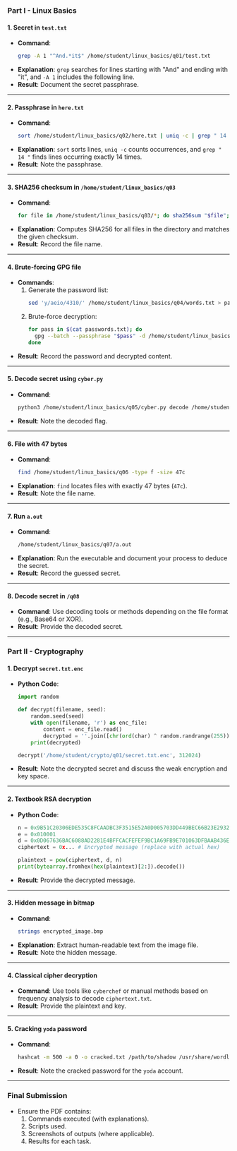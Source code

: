 ### **Part I - Linux Basics**

#### 1. Secret in `test.txt`
- **Command**:
  ```bash
  grep -A 1 "^And.*it$" /home/student/linux_basics/q01/test.txt
  ```
- **Explanation**: `grep` searches for lines starting with "And" and ending with "it", and `-A 1` includes the following line.  
- **Result**: Document the secret passphrase.

---

#### 2. Passphrase in `here.txt`
- **Command**:
  ```bash
  sort /home/student/linux_basics/q02/here.txt | uniq -c | grep " 14 "
  ```
- **Explanation**: `sort` sorts lines, `uniq -c` counts occurrences, and `grep " 14 "` finds lines occurring exactly 14 times.
- **Result**: Note the passphrase.

---

#### 3. SHA256 checksum in `/home/student/linux_basics/q03`
- **Command**:
  ```bash
  for file in /home/student/linux_basics/q03/*; do sha256sum "$file"; done | grep "389f0d2df51e5553118e2de48b40e1cc67ae2b477cf6d27ca1faf1c548f78f0c"
  ```
- **Explanation**: Computes SHA256 for all files in the directory and matches the given checksum.
- **Result**: Record the file name.

---

#### 4. Brute-forcing GPG file
- **Commands**:
  1. Generate the password list:
     ```bash
     sed 'y/aeio/4310/' /home/student/linux_basics/q04/words.txt > passwords.txt
     ```
  2. Brute-force decryption:
     ```bash
     for pass in $(cat passwords.txt); do
       gpg --batch --passphrase "$pass" -d /home/student/linux_basics/q04/encrypted.gpg 2>/dev/null && echo "Password: $pass" && break
     done
     ```
- **Result**: Record the password and decrypted content.

---

#### 5. Decode secret using `cyber.py`
- **Command**:
  ```bash
  python3 /home/student/linux_basics/q05/cyber.py decode /home/student/linux_basics/q05/secret.txt
  ```
- **Result**: Note the decoded flag.

---

#### 6. File with 47 bytes
- **Command**:
  ```bash
  find /home/student/linux_basics/q06 -type f -size 47c
  ```
- **Explanation**: `find` locates files with exactly 47 bytes (`47c`).
- **Result**: Note the file name.

---

#### 7. Run `a.out`
- **Command**:
  ```bash
  /home/student/linux_basics/q07/a.out
  ```
- **Explanation**: Run the executable and document your process to deduce the secret.
- **Result**: Record the guessed secret.

---

#### 8. Decode secret in `/q08`
- **Command**: Use decoding tools or methods depending on the file format (e.g., Base64 or XOR).
- **Result**: Provide the decoded secret.

---

### **Part II - Cryptography**

#### 1. Decrypt `secret.txt.enc`
- **Python Code**:
  ```python
  import random

  def decrypt(filename, seed):
      random.seed(seed)
      with open(filename, 'r') as enc_file:
          content = enc_file.read()
          decrypted = ''.join([chr(ord(char) ^ random.randrange(255)) for char in content])
      print(decrypted)

  decrypt('/home/student/crypto/q01/secret.txt.enc', 312024)
  ```
- **Result**: Note the decrypted secret and discuss the weak encryption and key space.

---

#### 2. Textbook RSA decryption
- **Python Code**:
  ```python
  n = 0x9B51C20306EDE535C8FCAADBC3F3515E52A0D005703DD449BEC66B23E2932313
  e = 0x010001
  d = 0x0D067636BAC6088AD2281E4BFFCACFEFEF9BC1A69FB9E701063DFBAAB436E4C1
  ciphertext = 0x... # Encrypted message (replace with actual hex)

  plaintext = pow(ciphertext, d, n)
  print(bytearray.fromhex(hex(plaintext)[2:]).decode())
  ```
- **Result**: Provide the decrypted message.

---

#### 3. Hidden message in bitmap
- **Command**:
  ```bash
  strings encrypted_image.bmp
  ```
- **Explanation**: Extract human-readable text from the image file.
- **Result**: Note the hidden message.

---

#### 4. Classical cipher decryption
- **Command**: Use tools like `cyberchef` or manual methods based on frequency analysis to decode `ciphertext.txt`.
- **Result**: Provide the plaintext and key.

---

#### 5. Cracking `yoda` password
- **Command**:
  ```bash
  hashcat -m 500 -a 0 -o cracked.txt /path/to/shadow /usr/share/wordlists/rockyou.txt
  ```
- **Result**: Note the cracked password for the `yoda` account.

---

### **Final Submission**
- Ensure the PDF contains:
  1. Commands executed (with explanations).
  2. Scripts used.
  3. Screenshots of outputs (where applicable).
  4. Results for each task.